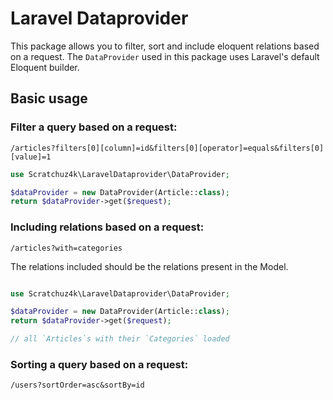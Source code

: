 # Laravel Dataprovider

This package allows you to filter, sort and include eloquent relations based on a request. The `DataProvider` used in this package uses Laravel's default Eloquent builder.

## Basic usage

### Filter a query based on a request:

`/articles?filters[0][column]=id&filters[0][operator]=equals&filters[0][value]=1`

```php
use Scratchuz4k\LaravelDataprovider\DataProvider;

$dataProvider = new DataProvider(Article::class);
return $dataProvider->get($request);
```

### Including relations based on a request: 

`/articles?with=categories`

The relations included should be the relations present in the Model.

```php

use Scratchuz4k\LaravelDataprovider\DataProvider;

$dataProvider = new DataProvider(Article::class);
return $dataProvider->get($request);

// all `Articles`s with their `Categories` loaded
```
### Sorting a query based on a request: 

`/users?sortOrder=asc&sortBy=id`
